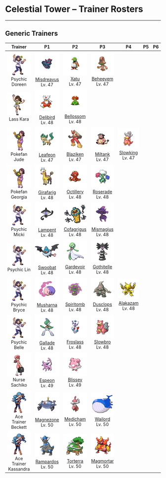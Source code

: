 # Celestial Tower – Trainer Rosters

---

## Generic Trainers</h3>

| Trainer | P1 | P2 | P3 | P4 | P5 | P6 |
|:-------:|:--:|:--:|:--:|:--:|:--:|:--:|
| ![Psychic Doreen](../../assets/trainers/psychic.png "Psychic Doreen")<br>Psychic Doreen | ![Misdreavus](../../assets/sprites/misdreavus/front.png)<br>[Misdreavus](../../pokemon/misdreavus.md/)<br>Lv. 47 | ![Xatu](../../assets/sprites/xatu/front.png)<br>[Xatu](../../pokemon/xatu.md/)<br>Lv. 47 | ![Beheeyem](../../assets/sprites/beheeyem/front.png)<br>[Beheeyem](../../pokemon/beheeyem.md/)<br>Lv. 47 |
| ![Lass Kara](../../assets/trainers/lass.png "Lass Kara")<br>Lass Kara | ![Delibird](../../assets/sprites/delibird/front.png)<br>[Delibird](../../pokemon/delibird.md/)<br>Lv. 48 | ![Bellossom](../../assets/sprites/bellossom/front.png)<br>[Bellossom](../../pokemon/bellossom.md/)<br>Lv. 48 |
| ![Pokefan Jude](../../assets/trainers/pokefan.png "Pokefan Jude")<br>Pokefan Jude | ![Leafeon](../../assets/sprites/leafeon/front.png)<br>[Leafeon](../../pokemon/leafeon.md/)<br>Lv. 47 | ![Blaziken](../../assets/sprites/blaziken/front.png)<br>[Blaziken](../../pokemon/blaziken.md/)<br>Lv. 47 | ![Miltank](../../assets/sprites/miltank/front.png)<br>[Miltank](../../pokemon/miltank.md/)<br>Lv. 47 | ![Slowking](../../assets/sprites/slowking/front.png)<br>[Slowking](../../pokemon/slowking.md/)<br>Lv. 47 |
| ![Pokefan Georgia](../../assets/trainers/pokefan.png "Pokefan Georgia")<br>Pokefan Georgia | ![Girafarig](../../assets/sprites/girafarig/front.png)<br>[Girafarig](../../pokemon/girafarig.md/)<br>Lv. 48 | ![Octillery](../../assets/sprites/octillery/front.png)<br>[Octillery](../../pokemon/octillery.md/)<br>Lv. 48 | ![Roserade](../../assets/sprites/roserade/front.png)<br>[Roserade](../../pokemon/roserade.md/)<br>Lv. 48 |
| ![Psychic Micki](../../assets/trainers/psychic.png "Psychic Micki")<br>Psychic Micki | ![Lampent](../../assets/sprites/lampent/front.png)<br>[Lampent](../../pokemon/lampent.md/)<br>Lv. 48 | ![Cofagrigus](../../assets/sprites/cofagrigus/front.png)<br>[Cofagrigus](../../pokemon/cofagrigus.md/)<br>Lv. 48 | ![Mismagius](../../assets/sprites/mismagius/front.png)<br>[Mismagius](../../pokemon/mismagius.md/)<br>Lv. 48 |
| ![Psychic Lin](../../assets/trainers/psychic.png "Psychic Lin")<br>Psychic Lin | ![Swoobat](../../assets/sprites/swoobat/front.png)<br>[Swoobat](../../pokemon/swoobat.md/)<br>Lv. 48 | ![Gardevoir](../../assets/sprites/gardevoir/front.png)<br>[Gardevoir](../../pokemon/gardevoir.md/)<br>Lv. 48 | ![Gothitelle](../../assets/sprites/gothitelle/front.png)<br>[Gothitelle](../../pokemon/gothitelle.md/)<br>Lv. 48 |
| ![Psychic Bryce](../../assets/trainers/psychic.png "Psychic Bryce")<br>Psychic Bryce | ![Musharna](../../assets/sprites/musharna/front.png)<br>[Musharna](../../pokemon/musharna.md/)<br>Lv. 48 | ![Spiritomb](../../assets/sprites/spiritomb/front.png)<br>[Spiritomb](../../pokemon/spiritomb.md/)<br>Lv. 48 | ![Dusclops](../../assets/sprites/dusclops/front.png)<br>[Dusclops](../../pokemon/dusclops.md/)<br>Lv. 48 | ![Alakazam](../../assets/sprites/alakazam/front.png)<br>[Alakazam](../../pokemon/alakazam.md/)<br>Lv. 48 |
| ![Psychic Belle](../../assets/trainers/psychic.png "Psychic Belle")<br>Psychic Belle | ![Gallade](../../assets/sprites/gallade/front.png)<br>[Gallade](../../pokemon/gallade.md/)<br>Lv. 48 | ![Froslass](../../assets/sprites/froslass/front.png)<br>[Froslass](../../pokemon/froslass.md/)<br>Lv. 48 | ![Slowbro](../../assets/sprites/slowbro/front.png)<br>[Slowbro](../../pokemon/slowbro.md/)<br>Lv. 48 |
| ![Nurse Sachiko](../../assets/trainers/nurse.png "Nurse Sachiko")<br>Nurse Sachiko | ![Espeon](../../assets/sprites/espeon/front.png)<br>[Espeon](../../pokemon/espeon.md/)<br>Lv. 49 | ![Blissey](../../assets/sprites/blissey/front.png)<br>[Blissey](../../pokemon/blissey.md/)<br>Lv. 49 |
| ![Ace Trainer Beckett](../../assets/trainers/ace_trainer.png "Ace Trainer Beckett")<br>Ace Trainer Beckett | ![Magnezone](../../assets/sprites/magnezone/front.png)<br>[Magnezone](../../pokemon/magnezone.md/)<br>Lv. 50 | ![Medicham](../../assets/sprites/medicham/front.png)<br>[Medicham](../../pokemon/medicham.md/)<br>Lv. 50 | ![Wailord](../../assets/sprites/wailord/front.png)<br>[Wailord](../../pokemon/wailord.md/)<br>Lv. 50 |
| ![Ace Trainer Kassandra](../../assets/trainers/ace_trainer.png "Ace Trainer Kassandra")<br>Ace Trainer Kassandra | ![Rampardos](../../assets/sprites/rampardos/front.png)<br>[Rampardos](../../pokemon/rampardos.md/)<br>Lv. 50 | ![Torterra](../../assets/sprites/torterra/front.png)<br>[Torterra](../../pokemon/torterra.md/)<br>Lv. 50 | ![Magmortar](../../assets/sprites/magmortar/front.png)<br>[Magmortar](../../pokemon/magmortar.md/)<br>Lv. 50 |


